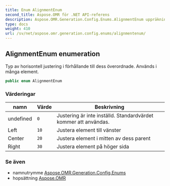```yaml
---
title: Enum AlignmentEnum
second_title: Aspose.OMR för .NET API-referens
description: Aspose.OMR.Generation.Config.Enums.AlignmentEnum uppräkning. Typ av horisontell justering i förhållande till dess överordnade. Används i många element.
type: docs
weight: 410
url: /sv/net/aspose.omr.generation.config.enums/alignmentenum/
---
```

## AlignmentEnum enumeration

Typ av horisontell justering i förhållande till dess överordnade. Används i många element.

```csharp
public enum AlignmentEnum
```

### Värderingar

| namn | Värde | Beskrivning |
| --- | --- | --- |
| undefined | `0` | Justering är inte inställd. Standardvärdet kommer att användas. |
| Left | `10` | Justera element till vänster |
| Center | `20` | Justera element i mitten av dess parent |
| Right | `30` | Justera element på höger sida |

### Se även

* namnutrymme [Aspose.OMR.Generation.Config.Enums](../../aspose.omr.generation.config.enums/)
* hopsättning [Aspose.OMR](../../)


